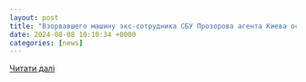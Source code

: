 ```yaml
---
layout: post
title: "Взорвавшего машину экс-сотрудника СБУ Прозорова агента Киева оставили в СИЗО"
date: 2024-08-08 10:10:34 +0000
categories: [news]
---
```


[Читати далі](https://www.vesti.ru/article/4084819)
